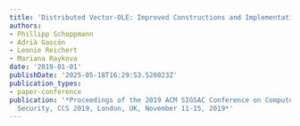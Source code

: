 ```yaml
---
title: 'Distributed Vector-OLE: Improved Constructions and Implementation'
authors:
- Phillipp Schoppmann
- Adrià Gascón
- Leonie Reichert
- Mariana Raykova
date: '2019-01-01'
publishDate: '2025-05-18T16:29:53.528023Z'
publication_types:
- paper-conference
publication: '*Proceedings of the 2019 ACM SIGSAC Conference on Computer and Communications
  Security, CCS 2019, London, UK, November 11-15, 2019*'
---
```


